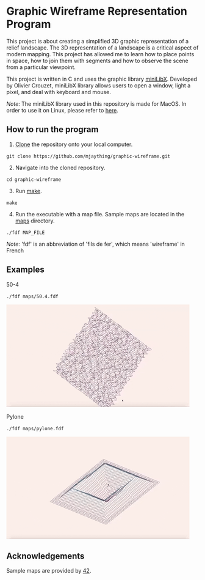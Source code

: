 # Graphic Wireframe Representation Program
This project is about creating a simplified 3D graphic representation of a relief landscape. The 3D representation of a landscape is a critical aspect of modern mapping. This project has allowed me to learn how to place points in space, how to join them with segments and how to observe the scene from a particular viewpoint.

This project is written in C and uses the graphic library [miniLibX](minilibx_macos). Developed by Olivier Crouzet, miniLibX library allows users to open a window, light a pixel, and deal with keyboard and mouse.

_Note_: The miniLibX library used in this repository is made for MacOS. In order to use it on Linux, please refer to [here](https://github.com/42Paris/minilibx-linux).

## How to run the program
1. [Clone](https://help.github.com/articles/cloning-a-repository/) the repository onto your local computer.
```
git clone https://github.com/mjaything/graphic-wireframe.git
```

2. Navigate into the cloned repository.
```
cd graphic-wireframe
```

3. Run [make](https://www.gnu.org/software/make/manual/make.html).
```
make
```

4. Run the executable with a map file. Sample maps are located in the [maps](https://github.com/mjaything/graphic-wireframe/tree/master/maps) directory.
```
./fdf MAP_FILE
```

_Note_: 'fdf' is an abbreviation of 'fils de fer', which means 'wireframe' in French

## Examples
50-4
<br/>
```
./fdf maps/50.4.fdf
```
![](img/50-4.gif)

Pylone
<br/>
```
./fdf maps/pylone.fdf
```
![](img/pylone.gif)

## Acknowledgements
Sample maps are provided by [42](https://www.42.fr/).
